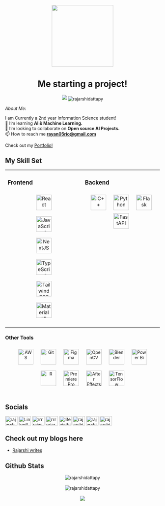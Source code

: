   

<div  id="header"  align="center">

<img  src="https://64.media.tumblr.com/b82973324ac774fa3d31ea47545b15f0/tumblr_ng63otN1Nc1rx9nz2o1_500.gifv"  width="200"/>

</div>

<h1  align="center"> Me starting a project! </h1>

<p  align="center">

<p  align="center">

<img  src="https://readme-typing-svg.demolab.com/?lines=Hi👋, I'm Rajarshi Datta; 🧑‍💻 A Full Stack ML Developer; CP and Open-Source ❣️; Designer🎨 :D;&font=Fira%20Code&center=true&width=380&height=50&duration=4000&pause=1000">

<img  src="https://komarev.com/ghpvc/?username=rajarshidattapy&label=Profile%20views&color=0e75b6&style=flat" alt="rajarshidattapy"  align="center"/>
</p>

*About Me*:<br>

I am Currently a 2nd year Information Science student!<br>
🌱 I’m learning <b>AI & Machine Learning.</b><br>
👯 I’m looking to collaborate on <b>Open source AI Projects.</b><br>
📫 How to reach me <b>rayan05rio@gmail.com</b><br>

Check out my [Portfolio!](https://rajarshidatta.vercel.app/)

## My Skill Set

<table  align='center'><td  valign="top"  width="33%">

### Frontend

<div  align="center">


<a href="https://reactjs.org/" target="_blank"><img style="margin: 10px" src="https://profilinator.rishav.dev/skills-assets/react-original-wordmark.svg" alt="React" height="50" /></a>  
<a href="https://www.javascript.com/" target="_blank"><img style="margin: 10px" src="https://profilinator.rishav.dev/skills-assets/javascript-original.svg" alt="JavaScript" height="50" /></a>  
<a href="https://nextjs.org/" target="_blank"><img style="margin: 10px" src="https://profilinator.rishav.dev/skills-assets/nextjs.png" alt="NextJS" height="50" /></a>  
<a href="https://www.typescriptlang.org/" target="_blank"><img style="margin: 10px" src="https://profilinator.rishav.dev/skills-assets/typescript-original.svg" alt="TypeScript" height="50" /></a>  
<a href="https://www.tailwindcss.com/" target="_blank"><img style="margin: 10px" src="https://profilinator.rishav.dev/skills-assets/tailwindcss.svg" alt="Tailwind CSS" height="50" /></a>  
<a href="https://mui.com/" target="_blank"><img style="margin: 10px" src="https://profilinator.rishav.dev/skills-assets/mui.png" alt="Material UI" height="50" /></a>  
</div>
</td><td  valign="top"  width="33%">
  
### Backend
<div  align="center">
<a href="https://www.cplusplus.com/" target="_blank"><img style="margin: 10px" src="https://profilinator.rishav.dev/skills-assets/cplusplus-original.svg" alt="C++" height="50" /></a>  
<a href="https://www.python.org/" target="_blank"><img style="margin: 10px" src="https://profilinator.rishav.dev/skills-assets/python-original.svg" alt="Python" height="50" /></a>  
<a href="https://flask.palletsprojects.com/" target="_blank"><img style="margin: 10px" src="https://profilinator.rishav.dev/skills-assets/flask.png" alt="Flask" height="50" /></a>  
<a href="https://fastapi.tiangolo.com/" target="_blank"><img src="https://cdn.worldvectorlogo.com/logos/fastapi.svg" alt="FastAPI" height="50" /></a>
</div>
</div>
</td></tr></table>
</td><td valign="top" width="33%">



### Other Tools  
<div align="center">  
<a href="https://aws.amazon.com/" target="_blank"><img style="margin: 10px" src="https://profilinator.rishav.dev/skills-assets/amazonwebservices-original-wordmark.svg" alt="AWS" height="50" /></a>  
<a href="https://github.com/" target="_blank"><img style="margin: 10px" src="https://profilinator.rishav.dev/skills-assets/git-scm-icon.svg" alt="Git" height="50" /></a>  
<a href="https://www.figma.com/" target="_blank"><img style="margin: 10px" src="https://profilinator.rishav.dev/skills-assets/figma-icon.svg" alt="Figma" height="50" /></a>  
<a href="https://opencv.org/" target="_blank"><img style="margin: 10px" src="https://profilinator.rishav.dev/skills-assets/opencv-icon.svg" alt="OpenCV" height="50" /></a>  
<a href="https://www.blender.org/" target="_blank"><img style="margin: 10px" src="https://profilinator.rishav.dev/skills-assets/blender_community_badge_white.svg" alt="Blender" height="50" /></a>  
<a href="https://powerbi.microsoft.com/en-us/" target="_blank"><img style="margin: 10px" src="https://profilinator.rishav.dev/skills-assets/powerbi.png" alt="Power Bi" height="50" /></a>  
<a href="https://www.r-project.org/" target="_blank"><img style="margin: 10px" src="https://profilinator.rishav.dev/skills-assets/r.svg" alt="R" height="50" /></a>  
<a href="https://www.adobe.com/in/products/premiere.html" target="_blank"><img style="margin: 10px" src="https://profilinator.rishav.dev/skills-assets/adobepremierepro.png" alt="Premiere Pro" height="50" /></a>  
<a href="https://www.adobe.com/in/products/aftereffects.html" target="_blank"><img style="margin: 10px" src="https://profilinator.rishav.dev/skills-assets/aftereffects.png" alt="After Effects" height="50" /></a>  
<a href="https://www.tensorflow.org/" target="_blank"><img style="margin: 10px" src="https://profilinator.rishav.dev/skills-assets/tensorflow-icon.svg" alt="TensorFlow" height="50" /></a>  
</div>

</td></tr></table>  

<br/>  
  

## Socials

<p  align="left">


<p align="left">
<a href="https://twitter.com/rajarsh9573965" target="blank"><img align="center" src="https://raw.githubusercontent.com/rahuldkjain/github-profile-readme-generator/master/src/images/icons/Social/twitter.svg" alt="rajarsh9573965" height="30" width="40" /></a>
<a href="https://linkedin.com/in/rajarshidatta05" target="blank"><img align="center" src="https://raw.githubusercontent.com/rahuldkjain/github-profile-readme-generator/master/src/images/icons/Social/linkedin.svg" alt="LinkedIn" height="30" width="40" /></a>
<a href="https://kaggle.com/rrrrajarshi_" target="blank"><img align="center" src="https://raw.githubusercontent.com/rahuldkjain/github-profile-readme-generator/master/src/images/icons/Social/kaggle.svg" alt="rrrrajarshi_" height="30" width="40" /></a>
<a href="https://instagram.com/rrrrajarshi_" target="blank"><img align="center" src="https://raw.githubusercontent.com/rahuldkjain/github-profile-readme-generator/master/src/images/icons/Social/instagram.svg" alt="rrrrajarshi_" height="30" width="40" /></a>
<a href="https://www.youtube.com/c/lifeviathicklens" target="blank"><img align="center" src="https://raw.githubusercontent.com/rahuldkjain/github-profile-readme-generator/master/src/images/icons/Social/youtube.svg" alt="lifeviathicklens" height="30" width="40" /></a>
<a href="https://www.leetcode.com/rajarshi_100" target="blank"><img align="center" src="https://raw.githubusercontent.com/rahuldkjain/github-profile-readme-generator/master/src/images/icons/Social/leet-code.svg" alt="rajarshi_100" height="30" width="40" /></a>
<a href="https://www.hackerrank.com/rajarshidattapy" target="blank"><img align="center" src="https://raw.githubusercontent.com/rahuldkjain/github-profile-readme-generator/master/src/images/icons/Social/hackerrank.svg" alt="rajarshi_100" height="30" width="40" /></a>
<a href="https://www.codeforces.com/rajarshidattapy" target="blank"><img align="center" src="https://raw.githubusercontent.com/rahuldkjain/github-profile-readme-generator/master/src/images/icons/Social/codeforces.svg" alt="rajarshi_100" height="30" width="40" /></a>

</p>

  

## Check out my blogs here

- [Rajarshi writes](https://rajarshiwrites.hashnode.dev/)

<!-- BLOG-POST-LIST:END -->

## Github Stats

<div  align="center"><img  src="https://github-readme-stats.vercel.app/api?username=rajarshidattapy&show_icons=true&locale=en" alt="rajarshidattapy"  align="center"  /></div>

<br/>

<div  align="center"><img  src="https://github-readme-stats.vercel.app/api/top-langs?username=rajarshidattapy&show_icons=true&locale=en&layout=compact" alt="rajarshidattapy"  align="center"  /></div>


<br/>

  

<div  align="center"><img  src="https://spotify-github-profile.vercel.app/api/view?uid=31mqlztrjmh5shsm2eafugkkfd5q&cover_image=true&theme=default&show_offline=false&background_color=121212&interchange=false"  /></div>


<br/>
